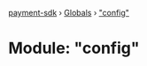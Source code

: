 [payment-sdk](../README.md) › [Globals](../globals.md) › ["config"](_config_.md)

# Module: "config"


